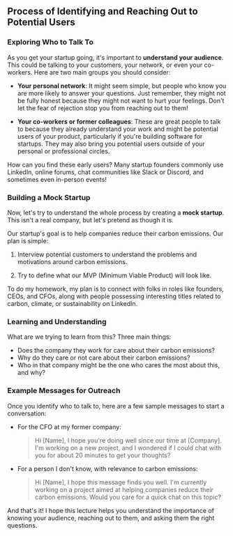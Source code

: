 ## Process of Identifying and Reaching Out to Potential Users

### Exploring Who to Talk To 

As you get your startup going, it's important to **understand your audience**. This could be talking to your customers, your network, or even your co-workers. Here are two main groups you should consider:

-   **Your personal network**: It might seem simple, but people who know you are more likely to answer your questions. Just remember, they might not be fully honest because they might not want to hurt your feelings. Don't let the fear of rejection stop you from reaching out to them!

-   **Your co-workers or former colleagues**: These are great people to talk to because they already understand your work and might be potential users of your product, particularly if you're building software for startups. They may also bring you potential users outside of your personal or professional circles. 

How can you find these early users? Many startup founders commonly use LinkedIn, online forums, chat communities like Slack or Discord, and sometimes even in-person events!

### Building a Mock Startup

Now, let's try to understand the whole process by creating a **mock startup**. This isn't a real company, but let's pretend as though it is. 

Our startup's goal is to help companies reduce their carbon emissions. Our plan is simple: 

 1. Interview potential customers to understand the problems and motivations around carbon emissions.

 2. Try to define what our MVP (Minimum Viable Product) will look like. 

To do my homework, my plan is to connect with folks in roles like founders, CEOs, and CFOs, along with people possessing interesting titles related to carbon, climate, or sustainability on LinkedIn.

### Learning and Understanding 

What are we trying to learn from this? Three main things: 

-   Does the company they work for care about their carbon emissions?
-   Why do they care or not care about their carbon emissions?
-   Who in that company might be the one who cares the most about this, and why?

### Example Messages for Outreach 

Once you identify who to talk to, here are a few sample messages to start a conversation:

-   For the CFO at my former company: 

    >Hi [Name], 
    I hope you're doing well since our time at [Company]. I'm working on a new project, and I wondered if I could chat with you for about 20 minutes to get your thoughts?

-   For a person I don't know, with relevance to carbon emissions:

    >Hi [Name], 
    I hope this message finds you well. I'm currently working on a project aimed at helping companies reduce their carbon emissions. Would you care for a quick chat on this topic?

And that's it! I hope this lecture helps you understand the importance of knowing your audience, reaching out to them, and asking them the right questions. 
